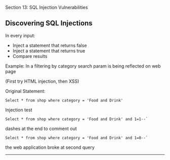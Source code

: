 Section 13: SQL Injection Vulnerabilities

## Discovering SQL Injections

In every input:
- Inject a statement that returns false
- Inject a statement that returns true
- Compare results

Example: In a filtering by category search param is being reflected on web page

(First try HTML injection, then XSS)

Original Statement:

```
Select * from shop where category = 'Food and Drink'
```

Injection test

```
Select * from shop where category = 'Food and Drink' and 1=1--`
```

dashes at the end to comment out

```
Select * from shop where category = 'Food and Drink' and 1=0--`
```

the web application broke at second query

---
